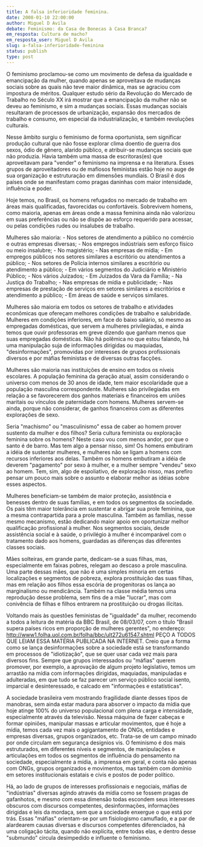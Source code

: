 ```yaml
---
title: A falsa inferioridade feminina.
date: 2008-01-10 22:00:00
author: Miguel D Avila
debate: Feminismo: da Casa de Bonecas à Casa Branca?
em_resposta: Cultura de macho?
em_resposta_user: Miguel D Avila
slug: a-falsa-inferioridade-feminina
status: publish 
type: post
---
```


O feminismo proclamou-se como um movimento de defesa da igualdade e emancipação da mulher, quando apenas se aproveitava de mudanças sociais sobre as quais não teve maior dinâmica, mas se agraciou com impostura de méritos. Qualquer estudo sério da Revolução do Mercado de Trabalho no Século XX irá mostrar que a emancipação da mulher não se deveu ao feminismo, e sim a mudanças sociais. Essas mudanças sociais resultaram de processos de urbanização, expansão dos mercados de trabalho e consumo, em especial da industrialização, e também revoluções culturais.   

  

Nesse âmbito surgiu o feminismo de forma oportunista, sem significar produção cultural que não fosse explorar clima doentio de guerra dos sexos, ódio de gênero, alarido público, e atribuir-se mudanças sociais que não produzia. Havia também uma massa de escritoras(es) que aproveitavam para "vender" o feminismo na imprensa e na literatura. Esses grupos de aproveitadores ou de mafiosos feministas estão hoje no auge de sua organização e estruturação em dimensões mundiais. O Brasil é dos países onde se manifestam como pragas daninhas com maior intensidade, influência e poder.   

  

Hoje temos, no Brasil, os homens refugados no mercado de trabalho em áreas mais qualificadas, favorecidas ou confortáveis. Sobrevivem homens, como maioria, apenas em áreas onde a massa feminina ainda não valorizou em suas preferências ou não se dispõe ao esforço requerido para acessar, ou pelas condições rudes ou insalubes de trabalho.   

  

Mulheres são maioria: - Nos setores de atendimento a público no comércio e outras empresas diversas; - Nos empregos indústriais sem esforço físico ou meio insalubre; - No magistério; - Nas empresas de mídia; - Em empregos públicos nos setores similares a escritório ou atendimentos a público; - Nos setores de Polícia internos similares a escritório ou atendimento a público; - Em vários segmentos do Judiciário e Ministério Público; - Nos vários Juizados; - Em Juizados da Vara da Família; - Na Justiça do Trabalho; - Nas empresas de mídia e publicidade; - Nas empresas de prestação de serviços em setores similares a escritórios e atendimento a público; - Em áreas de saúde e serviços similares.   

  

Mulheres são maioria em todos os setores de trabalho e atividades econômicas que ofereçam melhores condições de trabalho e salubridade. Mulheres em condições inferiores, em face do baixo salário, só mesmo as empregadas domésticas, que servem a mulheres privilegiadas, e ainda temos que ouvir professoras em greve dizendo que ganham menos que suas empregadas domésticas. Não há polêmica no que estou falando, há uma manipulação suja de informações dirigidas ou maquiadas, "desinformações", promovidas por interesses de grupos profissionais diversos e por máfias feministas e de diversas outras facções.   

  

Mulheres são maioria nas instituições de ensino em todos os níveis escolares. A população feminina da geração atual, assim considerando o universo com menos de 30 anos de idade, tem maior escolaridade que a população masculina correspondente. Mulheres são privilegiadas em relação a se favorecerem dos ganhos materiais e financeiros em uniões maritais ou vínculos de paternidade com homens. Mulheres servem-se ainda, porque não considerar, de ganhos financeiros com as diferentes explorações de sexo.  

  

Seria "machismo" ou "masculinismo" essa de caber ao homem prover sustento da mulher e dos filhos? Seria cultura feminista ou exploração feminina sobre os homens? Neste caso vou com menos andor, por que o santo é de barro. Mas tem algo a pensar nisso, sim! Os homens embutiram a idéia de sustentar mulheres, e mulheres não se ligam a homens com recursos inferiores aos delas. Também os homens embutiram a idéia de deverem "pagamento" por sexo à mulher, e a mulher sempre "vendeu" sexo ao homem. Tem, sim, algo de espoliativo, de exploração nisso, mas prefiro pensar um pouco mais sobre o assunto e elaborar melhor as idéias sobre esses aspectos.   

  

Mulheres beneficiam-se também de maior proteção, assistência e benesses dentro de suas famílias, e em todos os segmentos da sociedade. Os pais têm maior tolerância em sustentar e abrigar sua prole feminina, que a mesma contrapartida para a prole masculina. Também as famílias, nesse mesmo mecanismo, estão dedicando maior apoio em oportunizar melhor qualificação profissional à mulher. Nos segmentos sociais, desde assistência social e à saúde, o privilégio à mulher é incomparável com o tratamento dado aos homens, guardadas as diferenças das diferentes classes sociais.   

  

Mães solteiras, em grande parte, dedicam-se a suas filhas, mas, especialmente em faixas pobres, relegam ao descaso a prole masculina. Uma parte dessas mães, que não é uma simples minoria em certas localizações e segmentos de pobreza, explora prostituição das suas filhas, mas em relação aos filhos essa escória de progenitoras os lança ao marginalismo ou mendicância. Também na classe média temos uma reprodução desse problema, sem fins de a mãe "lucrar", mas com conivência de filhas e filhos entrarem na prostituição ou drogas ilícitas.   

  

Voltando mais às questões feministas de "igualdade" da mulher, recomendo a todos a leitura de matéria da BBC Brasil, de 08/03/07, com o título "Brasil supera países ricos em proporção de mulheres gerentes", no endereço: http://www1.folha.uol.com.br/folha/bbc/ult272u61547.shtml PEÇO A TODOS QUE LEIAM ESSA MATÉRIA PUBLICADA NA INTERNET. Creio que a forma como se lança desinformações sobre a sociedade está se transformando em processos de "idiotização", que se quer usar cada vez mais para diversos fins. Sempre que grupos interessados ou "máfias" querem promover, por exemplo, a aprovação de algum projeto legislativo, temos um arrastão na mídia com informações dirigidas, maquiadas, manipuladas e adulteradas, em que tudo se faz parecer um serviço público social isento, imparcial e desinteressado, e calcado em "informações e estatísticas".   

  

A sociedade brasileira vem mostrando fragilidade diante desses tipos de manobras, sem ainda estar madura para absorver o impacto da mídia que hoje atinge 100% do universo populacional com plena carga e intensidade, especialmente através da televisão. Nessa máquina de fazer cabeças e formar opiniões, manipular massas e articular movimentos, que é hoje a mídia, temos cada vez mais o agigantamento de ONGs, entidades e empresas diversas, grupos organizados, etc. Trata-se de um campo minado por onde circulam em segurança desígnios vis. O feminismo é dos mais estruturados, em diferentes níveis e segmentos, de manipulações e articulações em todos os segmentos de influência do pensamento na sociedade, especialmente a mídia, a imprensa em geral, e conta não apenas com ONGs, grupos organizados e movimentos, mas também com domínio em setores institucionais estatais e civis e postos de poder político.   

  

Há, ao lado de grupos de interesses profissionais e negociais, máfias de "indústrias" diversas agindo através da mídia como se fossem pragas de gafanhotos, e mesmo com essa dimensão todas escondem seus interesses obscuros com discursos competentes, desinformações, informações dirigidas e leis da mordaça, sem que a sociedade enxergue o que está por trás. Essas "máfias" orientam-se por um fisiologismo camuflado, e a par de alardearem causas diversas e discursos competentes diferenciados, há uma coligação tácita, quando não explícita, entre todas elas, e dentro desse "submundo" circula desimpedido e influente o feminismo.
